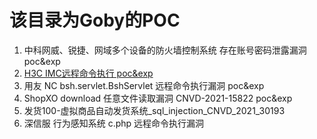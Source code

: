 # 该目录为Goby的POC
1. 中科网威、锐捷、网域多个设备的防火墙控制系统 存在账号密码泄露漏洞 poc&exp
2. [H3C IMC远程命令执行 poc&exp](H3C_IMC_RCE.json)
3. 用友 NC bsh.servlet.BshServlet 远程命令执行漏洞 poc&exp
4. ShopXO download 任意文件读取漏洞 CNVD-2021-15822 poc&exp
5. 发货100-虚拟商品自动发货系统_sql_injection_CNVD_2021_30193
6. 深信服 行为感知系统 c.php 远程命令执行漏洞
